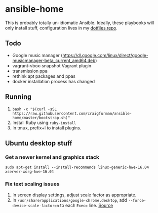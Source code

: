 # ansible-home

This is probably totally un-idiomatic Ansible. Ideally, these playbooks will only install stuff, configuration lives in my [dotfiles repo](https://github.com/craigfurman/home).

## Todo
* Google music manager (https://dl.google.com/linux/direct/google-musicmanager-beta_current_amd64.deb)
* vagrant-vbox-snapshot Vagrant plugin
* transmission ppa
* rethink apt packages and ppas
* docker installation process has changed

## Running
1. `bash -c "$(curl -sSL https://raw.githubusercontent.com/craigfurman/ansible-home/master/bootstrap.sh)"`
1. Install Ruby using `ruby-install`
1. In tmux, prefix+I to install plugins.

## Ubuntu desktop stuff

### Get a newer kernel and graphics stack

`sudo apt-get install --install-recommends linux-generic-hwe-16.04 xserver-xorg-hwe-16.04`

### Fix text scaling issues

1. In screen display settings, adjust scale factor as appropriate.
1. In `/usr/share/applications/google-chrome.desktop`, add `--force-device-scale-factor=n` to each `Exec=` line. [Source](http://stackoverflow.com/questions/37935305/how-to-fix-chromium-hidpi-scaling)
